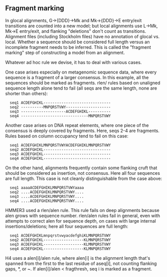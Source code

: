 

## Fragment marking

In glocal alignments, G->{DDD}->Mk and Mk->{DDD}->E entry/exit
transitions are counted into a new model; but local alignments use
L->Mk, Mk->E entry/exit, and flanking "deletions" don't count as
transitions. Alignment files (including Stockholm files) have no
annotation of glocal vs. local. Whether a sequence should be
considered full length versus an incomplete fragment needs to be
inferred. This is called the "fragment marking" step of constructing a
model from an alignment.

Whatever ad hoc rule we devise, it has to deal with various cases.

One case arises especially on metagenomic sequence data, where every
sequence is a fragment of a larger consensus. In this example, all the
sequences should be marked as fragments. rlen/<rlen> rules based on
unaligned sequence length alone tend to fail (all seqs are the same
length, none are shorter than others):

```
  seq1 ACDEFGHIKL------------------------------
  seq2 ----------MNPQRSTVWY--------------------
  seq3 --------------------ACDEFGHIKL----------
  seq4 ------------------------------MNPQRSTVWY
```

Another case arises on DNA repeat elements, where one piece of the
consensus is deeply covered by fragments. Here, seqs 2-4 are
fragments. Rules based on column occupancy tend to fail on this case:

```
  seq1 ACDEFGHIKLMNPQRSTVWYACDEFGHIKLMNPQRSTVWY
  seq2 ACDEFGHIKL------------------------------
  seq3 ACDEFGHIKL------------------------------
  seq4 ACDEFGHIKL------------------------------
```

On the other hand, alignments frequently contain some
flanking cruft that should be considered as insertion, not consensus.
Here all four sequences are full length. This case is not cleanly
distinguishable from the case above:

```
  seq1 aaaaACDEFGHIKLMNPQRSTVWYaaaa
  seq2 ....ACDEFGHIKLMNPQRSTVWY....
  seq3 ....ACDEFGHIKLMNPQRSTVWY....
  seq4 ....ACDEFGHIKLMNPQRSTVWY....
```

HMMER3 used a rlen/alen rule. This rule fails on deep alignments
because alen grows with sequence number. rlen/alen rules fail in
general, even with attempts to correct alen for sequence depth, on
cases with large internal insertions/deletions; here all four
sequences are full length:

```
  seq1 ACDEFGHIKLmnpqrstvwyacdefghiKLMNPQRSTVWY
  seq2 ACDEFGHIKL------------------KLMNPQRSTVWY
  seq3 ACDEFGHIKL------------------KLMNPQRSTVWY
  seq4 ACDEFGHIKL------------------KLMNPQRSTVWY
```

H4 uses a alen[i]/alen rule, where alen[i] is the alignment length
that's spanned from the first to the last residue of aseq[i], not
counting flanking gaps, *, or ~. If alen[i]/alen < fragthresh, seq i
is marked as a fragment.



  
